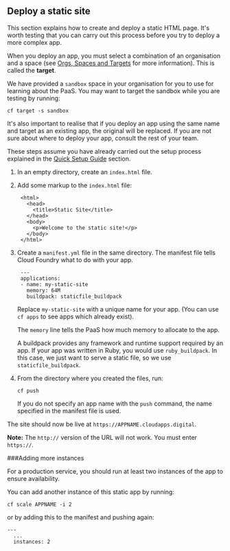 ## Deploy a static site

This section explains how to create and deploy a static HTML page. It's
worth testing that you can carry out this process before you try to deploy a more complex app.

When you deploy an app, you must select a combination of an organisation and a space (see [Orgs, Spaces and Targets](/#organisations-spaces-amp-targets) for more information). This is called the **target**.

We have provided a ``sandbox`` space in your organisation for you to use for learning about the PaaS. You may want to target the sandbox while you are testing by running:

``cf target -s sandbox``

It's also important to realise that if you deploy an app using the same name and target as an existing app, the original will be replaced. If you are not sure about where to deploy your app, consult the rest of your team.

These steps assume you have already carried out the setup process explained in the [Quick Setup Guide](/#quick-setup-guide) section.

1. In an empty directory, create an `index.html` file.

2. Add some markup to the `index.html` file:

    
        <html>
          <head>
            <title>Static Site</title>
          </head>
          <body>
            <p>Welcome to the static site!</p>
          </body>
        </html>
    

3. Create a `manifest.yml` file in the same directory. The manifest file tells 
   Cloud Foundry what to do with your app.

        ---
        applications:
        - name: my-static-site
          memory: 64M
          buildpack: staticfile_buildpack
    
    Replace ``my-static-site`` with a unique name for your app. (You can use ``cf apps`` to see apps which already exist).

    The `memory` line tells the PaaS how much memory to allocate to the app.

    A buildpack provides any framework and runtime support required by an app. If your app was written in Ruby, you would use ``ruby_buildpack``. In this case, we just want to serve a static file, so we use ``staticfile_buildpack``.

4. From the directory where you created the files, run:

    ``
    cf push
    ``
    
    If you do not specify an app name with the ``push`` command, the name  specified in the manifest file is used.

The site should now be live at `https://APPNAME.cloudapps.digital`.

**Note:** The `http://` version of the URL will not work. You must enter `https://`.


###Adding more instances

For a production service, you should run at least two instances of the app to ensure availability.

You can add another instance of this static app by running:

``cf scale APPNAME -i 2``

or by adding this to the manifest and pushing again:

```
---
  ...
  instances: 2
```

